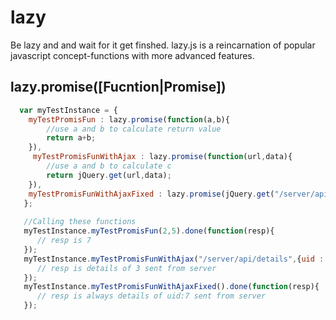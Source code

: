 # lazy
Be lazy and and wait for it get finshed. lazy.js is a reincarnation of popular javascript concept-functions 
with more advanced features.


## lazy.promise([Fucntion|Promise])
```javascript
  var myTestInstance = {
    myTestPromisFun : lazy.promise(function(a,b){
        //use a and b to calculate return value
        return a+b;
    }),
     myTestPromisFunWithAjax : lazy.promise(function(url,data){
        //use a and b to calculate c
        return jQuery.get(url,data);
    }),
    myTestPromisFunWithAjaxFixed : lazy.promise(jQuery.get("/server/api/details",{uid : 7 });)
   };
   
   //Calling these functions
   myTestInstance.myTestPromisFun(2,5).done(function(resp){
      // resp is 7
   });
   myTestInstance.myTestPromisFunWithAjax("/server/api/details",{uid : 3 }).done(function(resp){
      // resp is details of 3 sent from server
   });
   myTestInstance.myTestPromisFunWithAjaxFixed().done(function(resp){
      // resp is always details of uid:7 sent from server
   });
  
   
```

